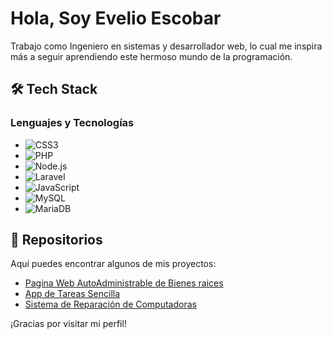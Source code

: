 # Hola, Soy Evelio Escobar

Trabajo como Ingeniero en sistemas y desarrollador web, lo cual me inspira más a seguir aprendiendo este hermoso mundo de la programación.

## 🛠 Tech Stack

### Lenguajes y Tecnologías

- ![CSS3](https://img.shields.io/badge/-CSS3-1572B6?logo=css3&logoColor=white)
- ![PHP](https://img.shields.io/badge/-PHP-777BB4?logo=php&logoColor=white)
- ![Node.js](https://img.shields.io/badge/-Node.js-339933?logo=node.js&logoColor=white)
- ![Laravel](https://img.shields.io/badge/-Laravel-FF2D20?logo=laravel&logoColor=white)
- ![JavaScript](https://img.shields.io/badge/-JavaScript-F7DF1E?logo=javascript&logoColor=black)
- ![MySQL](https://img.shields.io/badge/-MySQL-4479A1?logo=mysql&logoColor=white)
- ![MariaDB](https://img.shields.io/badge/-MariaDB-003545?logo=mariadb&logoColor=white)

## 📂 Repositorios

Aquí puedes encontrar algunos de mis proyectos:

- [Pagina Web AutoAdministrable de Bienes raices](https://github.com/EVELIO0318/sistema_lotes)
- [App de Tareas Sencilla ](https://github.com/EVELIO0318/app-tareas)
- [Sistema de Reparación de Computadoras](https://github.com/EVELIO0318/Sistema-de-reparaciones)

¡Gracias por visitar mi perfil!

<!--
**EVELIO0318/EVELIO0318** is a ✨ _special_ ✨ repository because its `README.md` (this file) appears on your GitHub profile.

Here are some ideas to get you started:

- 🔭 I’m currently working on ...
- 🌱 I’m currently learning ...
- 👯 I’m looking to collaborate on ...
- 🤔 I’m looking for help with ...
- 💬 Ask me about ...
- 📫 How to reach me: ...
- 😄 Pronouns: ...
- ⚡ Fun fact: ...
-->

